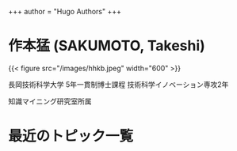 +++
author = "Hugo Authors"
+++

<!--
This file is left intentionally empty by default to be backward compatible with initial theme setup.

Although the theme has advanced a little bit and it now allows to specify the content on the main page (even if the list of posts/articles is not intended).
This can be:
- with the list of posts/articles (default: `mainSections = ["post"]) or
- without the list of posts/articles (by setting `mainSections = [""]`)

Markdown supported, ie:

```
# Welcome

- Hugo :rocket:
- Hugo theme :rocket:

Don't forget to check the README.md file!
```

-->
# 作本猛 (SAKUMOTO, Takeshi)

{{< figure src="/images/hhkb.jpeg" width="600" >}}

長岡技術科学大学 5年一貫制博士課程 技術科学イノベーション専攻2年

知識マイニング研究室所属



# 最近のトピック一覧